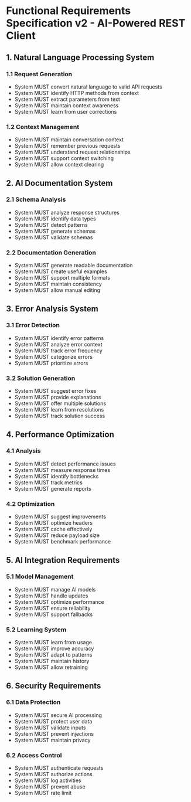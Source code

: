 # Functional Requirements Specification v2 - AI-Powered REST Client

## 1. Natural Language Processing System

### 1.1 Request Generation
- System MUST convert natural language to valid API requests
- System MUST identify HTTP methods from context
- System MUST extract parameters from text
- System MUST maintain context awareness
- System MUST learn from user corrections

### 1.2 Context Management
- System MUST maintain conversation context
- System MUST remember previous requests
- System MUST understand request relationships
- System MUST support context switching
- System MUST allow context clearing

## 2. AI Documentation System

### 2.1 Schema Analysis
- System MUST analyze response structures
- System MUST identify data types
- System MUST detect patterns
- System MUST generate schemas
- System MUST validate schemas

### 2.2 Documentation Generation
- System MUST generate readable documentation
- System MUST create useful examples
- System MUST support multiple formats
- System MUST maintain consistency
- System MUST allow manual editing

## 3. Error Analysis System

### 3.1 Error Detection
- System MUST identify error patterns
- System MUST analyze error context
- System MUST track error frequency
- System MUST categorize errors
- System MUST prioritize errors

### 3.2 Solution Generation
- System MUST suggest error fixes
- System MUST provide explanations
- System MUST offer multiple solutions
- System MUST learn from resolutions
- System MUST track solution success

## 4. Performance Optimization

### 4.1 Analysis
- System MUST detect performance issues
- System MUST measure response times
- System MUST identify bottlenecks
- System MUST track metrics
- System MUST generate reports

### 4.2 Optimization
- System MUST suggest improvements
- System MUST optimize headers
- System MUST cache effectively
- System MUST reduce payload size
- System MUST benchmark performance

## 5. AI Integration Requirements

### 5.1 Model Management
- System MUST manage AI models
- System MUST handle updates
- System MUST optimize performance
- System MUST ensure reliability
- System MUST support fallbacks

### 5.2 Learning System
- System MUST learn from usage
- System MUST improve accuracy
- System MUST adapt to patterns
- System MUST maintain history
- System MUST allow retraining

## 6. Security Requirements

### 6.1 Data Protection
- System MUST secure AI processing
- System MUST protect user data
- System MUST validate inputs
- System MUST prevent injections
- System MUST maintain privacy

### 6.2 Access Control
- System MUST authenticate requests
- System MUST authorize actions
- System MUST log activities
- System MUST prevent abuse
- System MUST rate limit 